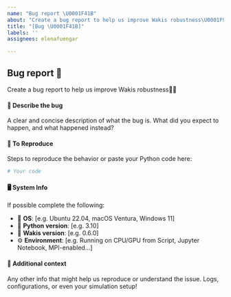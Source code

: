 ```yaml
---
name: "Bug report \U0001F41B"
about: "Create a bug report to help us improve Wakis robustness\U0001F9BE\U0001F496"
title: "[Bug \U0001F41B]"
labels: ''
assignees: elenafuengar

---
```

##  Bug report 🐛
Create a bug report to help us improve Wakis robustness🦾💖

#### 💬 Describe the bug
A clear and concise description of what the bug is. What did you expect to happen, and what happened instead?


#### 🔁 To Reproduce  
Steps to reproduce the behavior or paste your Python code here:

```python
# Your code
```

#### 🖥️ System Info  
If possible complete the following:

- 🧭 **OS**: [e.g. Ubuntu 22.04, macOS Ventura, Windows 11]
- 🧩 **Python version**: [e.g. 3.10]
- 💾 **Wakis version**: [e.g. 0.6.0]
- ⚙️ **Environment**: [e.g. Running on CPU/GPU from Script, Jupyter Notebook, MPI-enabled...]


#### 📎 Additional context
Any other info that might help us reproduce or understand the issue. Logs, configurations, or even your simulation setup!
